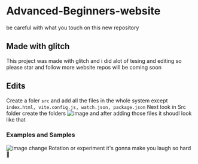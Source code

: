 # Advanced-Beginners-website
be careful with what you touch on this new repository

## Made with glitch
This project was made with glitch and i did alot of tesing and editing so please star and follow 
more website repos will be coming soon 

## Edits
Create a foler ```src``` and add all the files in the whole system except `index.html, vite.config.js, watch.json, package.json` 
Next look in Src folder create the folders ![image](https://user-images.githubusercontent.com/67100321/121129961-be3b0a80-c83e-11eb-84ed-dbf4b2744511.png)
and after adding those files it shoudl look like that 

### Examples and Samples 

![image](https://user-images.githubusercontent.com/67100321/121131268-93ea4c80-c840-11eb-9bf2-8d873c40f8e9.png)
 change Rotation or experiment it's gonna make you laugh so hard 🤣
